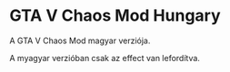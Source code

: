 # GTA V Chaos Mod Hungary

A GTA V Chaos Mod magyar verziója.


A myagyar verzióban csak az effect van lefordítva.
